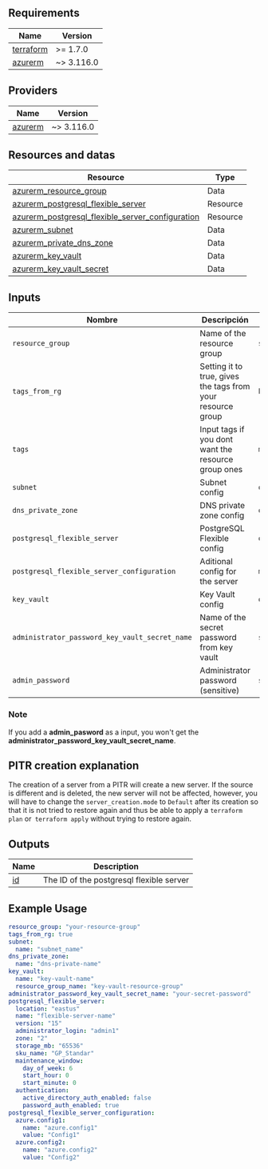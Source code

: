 ## Requirements

| Name | Version |
|------|---------|
| <a name="requirement_terraform"></a> [terraform](#requirement\_terraform) | >= 1.7.0 |
| <a name="requirement_azurerm"></a> [azurerm](#requirement\_azurerm) | ~> 3.116.0 |

## Providers

| Name | Version |
|------|---------|
| <a name="provider_azurerm"></a> [azurerm](#provider\_azurerm) | ~> 3.116.0 |


## Resources and datas

| Resource | Type |
|---------|------|
| [azurerm_resource_group](https://registry.terraform.io/providers/hashicorp/azurerm/latest/docs/data-sources/resource_group.html) | Data |
| [azurerm_postgresql_flexible_server](https://registry.terraform.io/providers/hashicorp/azurerm/latest/docs/resources/postgresql_flexible_server) | Resource |
| [azurerm_postgresql_flexible_server_configuration](https://registry.terraform.io/providers/hashicorp/azurerm/latest/docs/resources/postgresql_flexible_server_configuration) | Resource |
| [azurerm_subnet](https://registry.terraform.io/providers/hashicorp/azurerm/latest/docs/data-sources/subnet) | Data |
| [azurerm_private_dns_zone](https://registry.terraform.io/providers/hashicorp/azurerm/latest/docs/data-sources/private_dns_zone) | Data |
| [azurerm_key_vault](https://registry.terraform.io/providers/hashicorp/azurerm/latest/docs/data-sources/key_vault) | Data |
| [azurerm_key_vault_secret](https://registry.terraform.io/providers/hashicorp/azurerm/latest/docs/data-sources/key_vault_secret) | Data |

## Inputs

| Nombre | Descripción | Tipo | Default | Requerido |
|--------|------------|------|---------|:--------:|
| `resource_group` | Name of the resource group | `string` | N/A | ✅ |
| `tags_from_rg` | Setting it to true, gives the tags from your resource group | `bool` | `false` | ❌ |
| `tags` | Input tags if you dont want the resource group ones | `map(string)` | `{ "name": "value" }` | ❌ |
| `subnet` | Subnet config | `object` | N/A | ✅ |
| `dns_private_zone` | DNS private zone config | `object` | N/A | ✅ |
| `postgresql_flexible_server` |  PostgreSQL Flexible config | `object` | N/A | ✅ |
| `postgresql_flexible_server_configuration` | Aditional config for the server | `map(object)` | `{}` | ❌ |
| `key_vault` | Key Vault config | `object` | N/A | ❌ |
| `administrator_password_key_vault_secret_name` | Name of the secret password from key vault | `string` | null | ❌ |
| `admin_password` | Administrator password (sensitive) | `string` | `null` | ❌ |

### Note
If you add a **admin_pasword** as a input, you won't get the **administrator_password_key_vault_secret_name**.

## PITR creation explanation

The creation of a server from a PITR will create a new server. If the source is different and is deleted, the new server will not be affected, however, you will have to change the `server_creation.mode` to `Default` after its creation so that it is not tried to restore again and thus be able to apply a `terraform plan` or` terraform apply` without trying to restore again.

## Outputs

| Name | Description |
|------|-------------|
| <a name="id"></a> [id](#output\_id) | The ID of the postgresql flexible server |

## Example Usage

```yaml
resource_group: "your-resource-group"
tags_from_rg: true
subnet:
  name: "subnet_name"
dns_private_zone:
  name: "dns-private-name"
key_vault:
  name: "key-vault-name"
  resource_group_name: "key-vault-resource-group"
administrator_password_key_vault_secret_name: "your-secret-password"
postgresql_flexible_server:
  location: "eastus"
  name: "flexible-server-name"
  version: "15"
  administrator_login: "admin1"
  zone: "2"
  storage_mb: "65536"
  sku_name: "GP_Standar"
  maintenance_window:
    day_of_week: 6
    start_hour: 0
    start_minute: 0
  authentication:
    active_directory_auth_enabled: false
    password_auth_enabled: true
postgresql_flexible_server_configuration:
  azure.config1:
    name: "azure.config1"
    value: "Config1"
  azure.config2:
    name: "azure.config2"
    value: "Config2"
```
